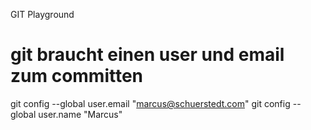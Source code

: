 GIT Playground

# git braucht einen user und email zum committen

git config --global user.email "marcus@schuerstedt.com"
git config --global user.name "Marcus"

